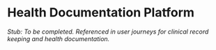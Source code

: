 # Health Documentation Platform

_Stub: To be completed. Referenced in user journeys for clinical record keeping and health documentation._
